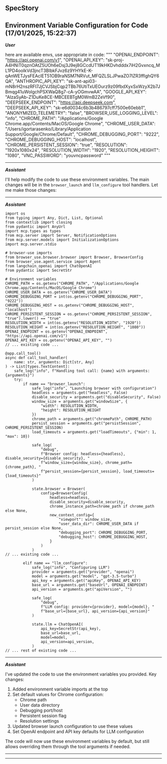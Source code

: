 ## SpecStory

## Environment Variable Configuration for Code (17/01/2025, 15:22:37)

_**User**_

here are available envs, use appropriate in code:
"""
        "OPENAI_ENDPOINT": "https://api.openai.com/v1",
        "OPENAI_API_KEY": "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",
        "ANTHROPIC_API_KEY": "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",
        "GOOGLE_API_KEY": "AIzaSyAb-Z1DuKe8CE-MBCEEBTgM0WmB2ZeVf90",
        "DEEPSEEK_ENDPOINT": "https://api.deepseek.com",
        "DEEPSEEK_API_KEY": "sk-e6d0034c6b3b486797cff7500e60ebb1",
        "ANONYMIZED_TELEMETRY": "false",
        "BROWSER_USE_LOGGING_LEVEL": "info",
        "CHROME_PATH": "/Applications/Google Chrome.app/Contents/MacOS/Google Chrome",
        "CHROME_USER_DATA": "/Users/igortarasenko/Library/Application Support/Google/Chrome/Default",
        "CHROME_DEBUGGING_PORT": "9222",
        "CHROME_DEBUGGING_HOST": "localhost",
        "CHROME_PERSISTENT_SESSION": "true",
        "RESOLUTION": "1920x1080x24",
        "RESOLUTION_WIDTH": "1920",
        "RESOLUTION_HEIGHT": "1080",
        "VNC_PASSWORD": "youvncpassword"
"""

---

_**Assistant**_

I'll help modify the code to use these environment variables. The main changes will be in the `browser_launch` and `llm_configure` tool handlers. Let me make those changes:

---

_**Assistant**_

```
import os
from typing import Any, Dict, List, Optional
from contextlib import closing
from pydantic import AnyUrl
import mcp.types as types
from mcp.server import Server, NotificationOptions
from mcp.server.models import InitializationOptions
import mcp.server.stdio

# browser-use imports
from browser_use.browser.browser import Browser, BrowserConfig
from browser_use.agent.service import Agent
from langchain_openai import ChatOpenAI
from pydantic import SecretStr

# Environment variables
CHROME_PATH = os.getenv("CHROME_PATH", "/Applications/Google Chrome.app/Contents/MacOS/Google Chrome")
CHROME_USER_DATA = os.getenv("CHROME_USER_DATA")
CHROME_DEBUGGING_PORT = int(os.getenv("CHROME_DEBUGGING_PORT", "9222"))
CHROME_DEBUGGING_HOST = os.getenv("CHROME_DEBUGGING_HOST", "localhost")
CHROME_PERSISTENT_SESSION = os.getenv("CHROME_PERSISTENT_SESSION", "true").lower() == "true"
RESOLUTION_WIDTH = int(os.getenv("RESOLUTION_WIDTH", "1920"))
RESOLUTION_HEIGHT = int(os.getenv("RESOLUTION_HEIGHT", "1080"))
OPENAI_ENDPOINT = os.getenv("OPENAI_ENDPOINT", "https://api.openai.com/v1")
OPENAI_API_KEY = os.getenv("OPENAI_API_KEY", "")
// ... existing code ...

@app.call_tool()
async def call_tool_handler(
    name: str, arguments: Dict[str, Any]
) -> List[types.TextContent]:
    safe_log("info", f"Handling tool call: {name} with arguments: {arguments}")
    try:
        if name == "browser_launch":
            safe_log("info", "Launching browser with configuration")
            headless = arguments.get("headless", False)
            disable_security = arguments.get("disableSecurity", False)
            window_size = arguments.get("windowSize", {
                "width": RESOLUTION_WIDTH,
                "height": RESOLUTION_HEIGHT
            })
            chrome_path = arguments.get("chromePath", CHROME_PATH)
            persist_session = arguments.get("persistSession", CHROME_PERSISTENT_SESSION)
            load_timeouts = arguments.get("loadTimeouts", {"min": 1, "max": 10})

            safe_log(
                "debug",
                f"Browser config: headless={headless}, disable_security={disable_security}, "
                f"window_size={window_size}, chrome_path={chrome_path}, "
                f"persist_session={persist_session}, load_timeouts={load_timeouts}"
            )

            state.browser = Browser(
                config=BrowserConfig(
                    headless=headless,
                    disable_security=disable_security,
                    chrome_instance_path=chrome_path if chrome_path else None,
                    new_context_config={
                        "viewport": window_size,
                        "user_data_dir": CHROME_USER_DATA if persist_session else None,
                        "debugging_port": CHROME_DEBUGGING_PORT,
                        "debugging_host": CHROME_DEBUGGING_HOST,
                    }
                )
            )
// ... existing code ...

        elif name == "llm_configure":
            safe_log("info", "Configuring LLM")
            provider = arguments.get("provider", "openai")
            model = arguments.get("model", "gpt-3.5-turbo")
            api_key = arguments.get("apiKey", OPENAI_API_KEY)
            base_url = arguments.get("baseUrl", OPENAI_ENDPOINT)
            api_version = arguments.get("apiVersion", "")

            safe_log(
                "debug",
                f"LLM config: provider={provider}, model={model}, "
                f"base_url={base_url}, api_version={api_version}"
            )

            state.llm = ChatOpenAI(
                api_key=SecretStr(api_key),
                base_url=base_url,
                model=model,
                api_version=api_version,
            )
// ... rest of existing code ...
```

---

_**Assistant**_



I've updated the code to use the environment variables you provided. Key changes:

1. Added environment variable imports at the top
2. Set default values for Chrome configuration:
   - Chrome path
   - User data directory
   - Debugging port/host
   - Persistent session flag
   - Resolution settings
3. Updated browser launch configuration to use these values
4. Set OpenAI endpoint and API key defaults for LLM configuration

The code will now use these environment variables by default, but still allows overriding them through the tool arguments if needed.

---



---

